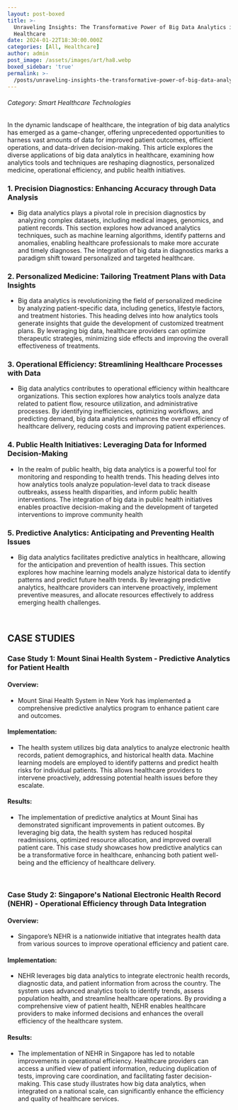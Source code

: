 ```yaml
---
layout: post-boxed
title: >-
  Unraveling Insights: The Transformative Power of Big Data Analytics in
  Healthcare
date: 2024-01-22T18:30:00.000Z
categories: [All, Healthcare]
author: admin
post_image: /assets/images/art/ha8.webp
boxed_sidebar: 'true'
permalink: >-
  /posts/unraveling-insights-the-transformative-power-of-big-data-analytics-in-healthcare
---
```


###### Category: Smart Healthcare Technologies

In the dynamic landscape of healthcare, the integration of big data analytics has emerged as a game-changer, offering unprecedented opportunities to harness vast amounts of data for improved patient outcomes, efficient operations, and data-driven decision-making. This article explores the diverse applications of big data analytics in healthcare, examining how analytics tools and techniques are reshaping diagnostics, personalized medicine, operational efficiency, and public health initiatives.

### 1. Precision Diagnostics: Enhancing Accuracy through Data Analysis

* Big data analytics plays a pivotal role in precision diagnostics by analyzing complex datasets, including medical images, genomics, and patient records. This section explores how advanced analytics techniques, such as machine learning algorithms, identify patterns and anomalies, enabling healthcare professionals to make more accurate and timely diagnoses. The integration of big data in diagnostics marks a paradigm shift toward personalized and targeted healthcare.

### 2. Personalized Medicine: Tailoring Treatment Plans with Data Insights

* Big data analytics is revolutionizing the field of personalized medicine by analyzing patient-specific data, including genetics, lifestyle factors, and treatment histories. This heading delves into how analytics tools generate insights that guide the development of customized treatment plans. By leveraging big data, healthcare providers can optimize therapeutic strategies, minimizing side effects and improving the overall effectiveness of treatments.

### 3. Operational Efficiency: Streamlining Healthcare Processes with Data

* Big data analytics contributes to operational efficiency within healthcare organizations. This section explores how analytics tools analyze data related to patient flow, resource utilization, and administrative processes. By identifying inefficiencies, optimizing workflows, and predicting demand, big data analytics enhances the overall efficiency of healthcare delivery, reducing costs and improving patient experiences.

### 4. Public Health Initiatives: Leveraging Data for Informed Decision-Making

* In the realm of public health, big data analytics is a powerful tool for monitoring and responding to health trends. This heading delves into how analytics tools analyze population-level data to track disease outbreaks, assess health disparities, and inform public health interventions. The integration of big data in public health initiatives enables proactive decision-making and the development of targeted interventions to improve community health

### 5. Predictive Analytics: Anticipating and Preventing Health Issues

* Big data analytics facilitates predictive analytics in healthcare, allowing for the anticipation and prevention of health issues. This section explores how machine learning models analyze historical data to identify patterns and predict future health trends. By leveraging predictive analytics, healthcare providers can intervene proactively, implement preventive measures, and allocate resources effectively to address emerging health challenges.

<br>

## CASE STUDIES

### Case Study 1: Mount Sinai Health System - Predictive Analytics for Patient Health

#### Overview:

* Mount Sinai Health System in New York has implemented a comprehensive predictive analytics program to enhance patient care and outcomes.

#### Implementation:

* The health system utilizes big data analytics to analyze electronic health records, patient demographics, and historical health data. Machine learning models are employed to identify patterns and predict health risks for individual patients. This allows healthcare providers to intervene proactively, addressing potential health issues before they escalate.

#### Results:

* The implementation of predictive analytics at Mount Sinai has demonstrated significant improvements in patient outcomes. By leveraging big data, the health system has reduced hospital readmissions, optimized resource allocation, and improved overall patient care. This case study showcases how predictive analytics can be a transformative force in healthcare, enhancing both patient well-being and the efficiency of healthcare delivery.

<br>

### Case Study 2: Singapore's National Electronic Health Record (NEHR) - Operational Efficiency through Data Integration

#### Overview:

* Singapore’s NEHR is a nationwide initiative that integrates health data from various sources to improve operational efficiency and patient care.

#### Implementation:

* NEHR leverages big data analytics to integrate electronic health records, diagnostic data, and patient information from across the country. The system uses advanced analytics tools to identify trends, assess population health, and streamline healthcare operations. By providing a comprehensive view of patient health, NEHR enables healthcare providers to make informed decisions and enhances the overall efficiency of the healthcare system.

#### Results:

* The implementation of NEHR in Singapore has led to notable improvements in operational efficiency. Healthcare providers can access a unified view of patient information, reducing duplication of tests, improving care coordination, and facilitating faster decision-making. This case study illustrates how big data analytics, when integrated on a national scale, can significantly enhance the efficiency and quality of healthcare services.
